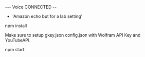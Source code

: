 --- Voice CONNECTED --

* 'Amazon echo but for a lab setting'

npm install

Make sure to setup
gkey.json
config.json with Wolfram API Key and YouTubeAPI.

npm start

